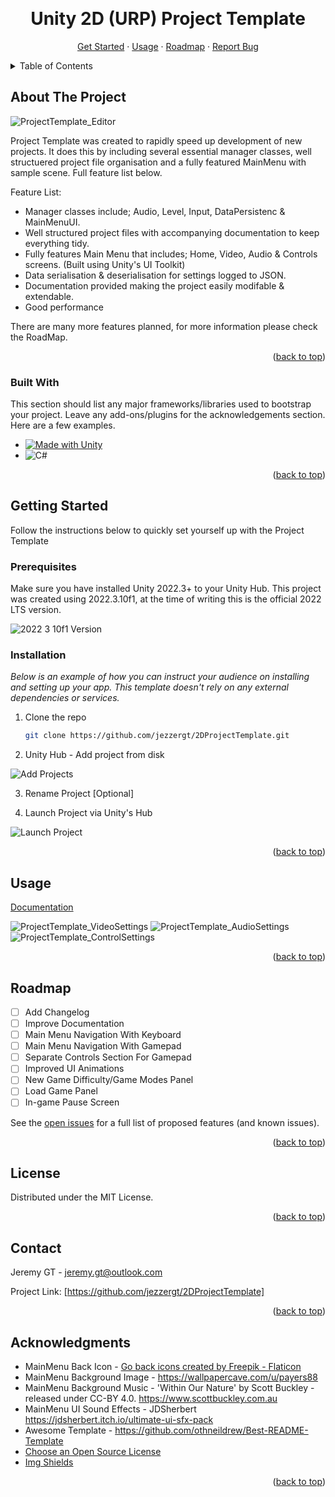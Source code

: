 <a name="readme-top"></a>

<!-- PROJECT LOGO -->
<br />
<div align="center">
 
  <h1 align="center">Unity 2D (URP) Project Template</h1>

  <p align="center">
    <a href="https://github.com/jezzergt/2DProjectTemplate#getting-started">Get Started</a>
    ·
     <a href="https://github.com/jezzergt/2DProjectTemplate#usage">Usage</a>
    ·
     <a href="https://github.com/jezzergt/2DProjectTemplate#roadmap">Roadmap</a>
    ·
    <a href="https://github.com/jezzergt/2DProjectTemplate/issues">Report Bug</a>
  </p>
</div>



<!-- TABLE OF CONTENTS -->
<details>
  <summary>Table of Contents</summary>
  <ol>
    <li>
      <a href="#about-the-project">About The Project</a>
    </li>
    <li>
      <a href="#getting-started">Getting Started</a>
      <ul>
        <li><a href="#prerequisites">Prerequisites</a></li>
        <li><a href="#installation">Installation</a></li>
      </ul>
    </li>
    <li><a href="#usage">Usage</a></li>
    <li><a href="#roadmap">Roadmap</a></li>
    <li><a href="#license">License</a></li>
    <li><a href="#contact">Contact</a></li>
    <li><a href="#acknowledgments">Acknowledgments</a></li>
  </ol>
</details>



<!-- ABOUT THE PROJECT -->
## About The Project

![ProjectTemplate_Editor](https://github.com/jezzergt/2DProjectTemplate/assets/25508345/38e53d7d-2c2c-41d8-950d-6a54874e863b)

Project Template was created to rapidly speed up development of new projects. It does this by including several essential manager classes, well structuered project file organisation and a fully featured MainMenu with sample scene. Full feature list below.

Feature List:
* Manager classes include; Audio, Level, Input, DataPersistenc & MainMenuUI.
* Well structured project files with accompanying documentation to keep everything tidy.
* Fully features Main Menu that includes; Home, Video, Audio & Controls screens. (Built using Unity's UI Toolkit)
* Data serialisation & deserialisation for settings logged to JSON.
* Documentation provided making the project easily modifable & extendable.
* Good performance

There are many more features planned, for more information please check the RoadMap.

<p align="right">(<a href="#readme-top">back to top</a>)</p>


### Built With

This section should list any major frameworks/libraries used to bootstrap your project. Leave any add-ons/plugins for the acknowledgements section. Here are a few examples.



* [![Made with Unity](https://img.shields.io/badge/Made%20with-Unity-57b9d3.svg?style=for-the-badge&logo=unity)](https://unity3d.com)
* ![C#](https://img.shields.io/badge/c%23-%23239120.svg?style=for-the-badge&logo=c-sharp&logoColor=white)

<p align="right">(<a href="#readme-top">back to top</a>)</p>


<!-- GETTING STARTED -->
## Getting Started

Follow the instructions below to quickly set yourself up with the Project Template

### Prerequisites

Make sure you have installed Unity 2022.3+ to your Unity Hub. This project was created using 2022.3.10f1, at the time of writing this is the official 2022 LTS version.

![2022 3 10f1 Version](https://github.com/jezzergt/2DProjectTemplate/assets/25508345/faff981f-1f18-4728-8b34-552f650c52a5)

### Installation

_Below is an example of how you can instruct your audience on installing and setting up your app. This template doesn't rely on any external dependencies or services._

1. Clone the repo
   ```sh
   git clone https://github.com/jezzergt/2DProjectTemplate.git
   ```
   
2. Unity Hub - Add project from disk

![Add Projects](https://github.com/jezzergt/2DProjectTemplate/assets/25508345/3b0e4de4-b0d2-4a08-8d29-0d860beb48a0)


3. Rename Project [Optional]


4. Launch Project via Unity's Hub 

![Launch Project](https://github.com/jezzergt/2DProjectTemplate/assets/25508345/19f5941a-e1e4-4ced-87c9-b19b06eac123)


<p align="right">(<a href="#readme-top">back to top</a>)</p>



<!-- USAGE EXAMPLES -->
## Usage

[Documentation](https://example.com)

![ProjectTemplate_VideoSettings](https://github.com/jezzergt/2DProjectTemplate/assets/25508345/5cff9ffe-d9f0-4d30-a30c-0f725de6c899)
![ProjectTemplate_AudioSettings](https://github.com/jezzergt/2DProjectTemplate/assets/25508345/ba981b8f-8946-47ce-962b-2952d9aeb05e)
![ProjectTemplate_ControlSettings](https://github.com/jezzergt/2DProjectTemplate/assets/25508345/a5bcc5cd-007c-4e0d-8a76-fc5ba8371e68)

<p align="right">(<a href="#readme-top">back to top</a>)</p>



<!-- ROADMAP -->
## Roadmap

- [ ] Add Changelog
- [ ] Improve Documentation
- [ ] Main Menu Navigation With Keyboard
- [ ] Main Menu Navigation With Gamepad
- [ ] Separate Controls Section For Gamepad
- [ ] Improved UI Animations
- [ ] New Game Difficulty/Game Modes Panel
- [ ] Load Game Panel
- [ ] In-game Pause Screen

See the [open issues](https://github.com/jezzergt/2DProjectTemplate/issues) for a full list of proposed features (and known issues).

<p align="right">(<a href="#readme-top">back to top</a>)</p>



<!-- LICENSE -->
## License

Distributed under the MIT License.

<p align="right">(<a href="#readme-top">back to top</a>)</p>



<!-- CONTACT -->
## Contact

Jeremy GT - jeremy.gt@outlook.com

Project Link: [https://github.com/jezzergt/2DProjectTemplate]

<p align="right">(<a href="#readme-top">back to top</a>)</p>



<!-- ACKNOWLEDGMENTS -->
## Acknowledgments


* MainMenu Back Icon - <a href="https://www.flaticon.com/free-icons/go-back" title="go back icons">Go back icons created by Freepik - Flaticon</a>
* MainMenu Background Image - https://wallpapercave.com/u/payers88
* MainMenu Background Music - 'Within Our Nature' by Scott Buckley - released under CC-BY 4.0. https://www.scottbuckley.com.au
* MainMenu UI Sound Effects - JDSherbert https://jdsherbert.itch.io/ultimate-ui-sfx-pack
* Awesome Template - https://github.com/othneildrew/Best-README-Template
* [Choose an Open Source License](https://choosealicense.com)
* [Img Shields](https://shields.io)

<p align="right">(<a href="#readme-top">back to top</a>)</p>



<!-- MARKDOWN LINKS & IMAGES -->
<!-- https://www.markdownguide.org/basic-syntax/#reference-style-links -->
[Made with Unity]: https://img.shields.io/badge/Made%20with-Unity-57b9d3.svg?style=for-the-badge&logo=unity
[Unity-url]: https://unity.com 



